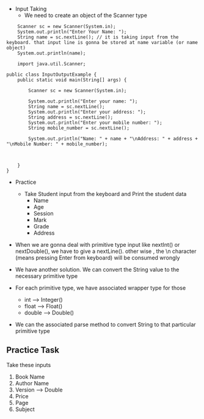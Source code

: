 - Input Taking
    - We need to create an object of the Scanner type

```
	Scanner sc = new Scanner(System.in);
	System.out.println("Enter Your Name: ");
	String name = sc.nextLine(); // it is taking input from the keyboard. that input line is gonna be stored at name variable (or name object)
	System.out.println(name);
```

```
	import java.util.Scanner;  
  
public class InputOutputExample {  
    public static void main(String[] args) {  
  
        Scanner sc = new Scanner(System.in);  
  
        System.out.println("Enter your name: ");  
        String name = sc.nextLine();  
        System.out.println("Enter your address: ");  
        String address = sc.nextLine();  
        System.out.println("Enter your mobile number: ");  
        String mobile_number = sc.nextLine();  
  
        System.out.println("Name: " + name + "\nAddress: " + address + "\nMobile Number: " + mobile_number);  
  
  
  
    }  
}
```

- Practice
    - Take Student input from the keyboard and Print the student data
        - Name
        - Age
        - Session
        - Mark
        - Grade
        - Address

- When we are gonna deal with primitive type input like nextInt() or nextDouble(), we have to give a nextLine(). other wise , the \n character (means pressing Enter from keyboard) will be consumed wrongly

- We have another solution. We can convert the String value to the necessary primitive type

- For each primitive type, we have associated wrapper type for those
    - int --> Integer()
    - float --> Float()
    - double --> Double()
- We can the associated parse method to convert String to that particular primitive type



## Practice Task


Take these inputs
1. Book Name
2. Author Name
3. Version --> Double
4. Price
5. Page
6. Subject